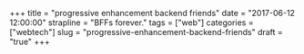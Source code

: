 +++
title = "progressive enhancement backend friends"
date = "2017-06-12 12:00:00"
strapline = "BFFs forever."
tags = ["web"]
categories = ["webtech"]
slug = "progressive-enhancement-backend-friends"
draft = "true"
+++
